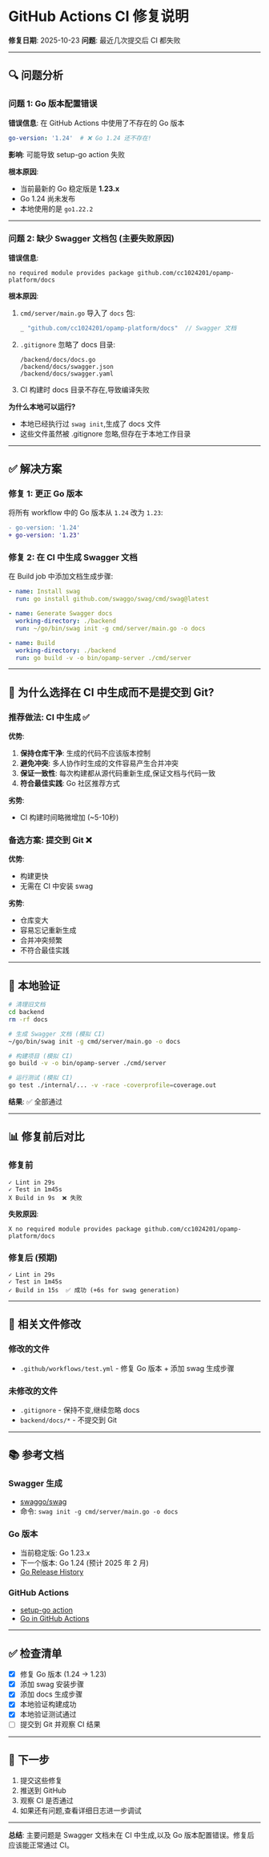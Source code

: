 # GitHub Actions CI 修复说明

**修复日期**: 2025-10-23
**问题**: 最近几次提交后 CI 都失败

---

## 🔍 问题分析

### 问题 1: Go 版本配置错误
**错误信息**: 在 GitHub Actions 中使用了不存在的 Go 版本
```yaml
go-version: '1.24'  # ❌ Go 1.24 还不存在!
```

**影响**: 可能导致 setup-go action 失败

**根本原因**:
- 当前最新的 Go 稳定版是 **1.23.x**
- Go 1.24 尚未发布
- 本地使用的是 `go1.22.2`

---

### 问题 2: 缺少 Swagger 文档包 (主要失败原因)
**错误信息**:
```
no required module provides package github.com/cc1024201/opamp-platform/docs
```

**根本原因**:
1. `cmd/server/main.go` 导入了 `docs` 包:
   ```go
   _ "github.com/cc1024201/opamp-platform/docs"  // Swagger 文档
   ```

2. `.gitignore` 忽略了 docs 目录:
   ```gitignore
   /backend/docs/docs.go
   /backend/docs/swagger.json
   /backend/docs/swagger.yaml
   ```

3. CI 构建时 docs 目录不存在,导致编译失败

**为什么本地可以运行?**
- 本地已经执行过 `swag init`,生成了 docs 文件
- 这些文件虽然被 .gitignore 忽略,但存在于本地工作目录

---

## ✅ 解决方案

### 修复 1: 更正 Go 版本
将所有 workflow 中的 Go 版本从 `1.24` 改为 `1.23`:

```diff
- go-version: '1.24'
+ go-version: '1.23'
```

### 修复 2: 在 CI 中生成 Swagger 文档
在 Build job 中添加文档生成步骤:

```yaml
- name: Install swag
  run: go install github.com/swaggo/swag/cmd/swag@latest

- name: Generate Swagger docs
  working-directory: ./backend
  run: ~/go/bin/swag init -g cmd/server/main.go -o docs

- name: Build
  working-directory: ./backend
  run: go build -v -o bin/opamp-server ./cmd/server
```

---

## 📝 为什么选择在 CI 中生成而不是提交到 Git?

### 推荐做法: CI 中生成 ✅

**优势**:
1. **保持仓库干净**: 生成的代码不应该版本控制
2. **避免冲突**: 多人协作时生成的文件容易产生合并冲突
3. **保证一致性**: 每次构建都从源代码重新生成,保证文档与代码一致
4. **符合最佳实践**: Go 社区推荐方式

**劣势**:
- CI 构建时间略微增加 (~5-10秒)

### 备选方案: 提交到 Git ❌

**优势**:
- 构建更快
- 无需在 CI 中安装 swag

**劣势**:
- 仓库变大
- 容易忘记重新生成
- 合并冲突频繁
- 不符合最佳实践

---

## 🧪 本地验证

```bash
# 清理旧文档
cd backend
rm -rf docs

# 生成 Swagger 文档 (模拟 CI)
~/go/bin/swag init -g cmd/server/main.go -o docs

# 构建项目 (模拟 CI)
go build -v -o bin/opamp-server ./cmd/server

# 运行测试 (模拟 CI)
go test ./internal/... -v -race -coverprofile=coverage.out
```

**结果**: ✅ 全部通过

---

## 📊 修复前后对比

### 修复前
```
✓ Lint in 29s
✓ Test in 1m45s
X Build in 9s  ❌ 失败
```

**失败原因**:
```
X no required module provides package github.com/cc1024201/opamp-platform/docs
```

### 修复后 (预期)
```
✓ Lint in 29s
✓ Test in 1m45s
✓ Build in 15s  ✅ 成功 (+6s for swag generation)
```

---

## 🔧 相关文件修改

### 修改的文件
- `.github/workflows/test.yml` - 修复 Go 版本 + 添加 swag 生成步骤

### 未修改的文件
- `.gitignore` - 保持不变,继续忽略 docs
- `backend/docs/*` - 不提交到 Git

---

## 📚 参考文档

### Swagger 生成
- [swaggo/swag](https://github.com/swaggo/swag)
- 命令: `swag init -g cmd/server/main.go -o docs`

### Go 版本
- 当前稳定版: Go 1.23.x
- 下一个版本: Go 1.24 (预计 2025 年 2 月)
- [Go Release History](https://go.dev/doc/devel/release)

### GitHub Actions
- [setup-go action](https://github.com/actions/setup-go)
- [Go in GitHub Actions](https://docs.github.com/en/actions/automating-builds-and-tests/building-and-testing-go)

---

## ✅ 检查清单

- [x] 修复 Go 版本 (1.24 → 1.23)
- [x] 添加 swag 安装步骤
- [x] 添加 docs 生成步骤
- [x] 本地验证构建成功
- [x] 本地验证测试通过
- [ ] 提交到 Git 并观察 CI 结果

---

## 🎯 下一步

1. 提交这些修复
2. 推送到 GitHub
3. 观察 CI 是否通过
4. 如果还有问题,查看详细日志进一步调试

---

**总结**: 主要问题是 Swagger 文档未在 CI 中生成,以及 Go 版本配置错误。修复后应该能正常通过 CI。
